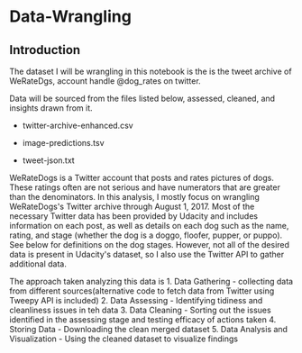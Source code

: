 # Data-Wrangling

## Introduction
The dataset I will be wrangling in this notebook is the is the tweet archive of WeRateDgs, account handle @dog_rates on twitter.

Data will be sourced from the files listed below, assessed, cleaned, and insights drawn from it.

- twitter-archive-enhanced.csv

- image-predictions.tsv

- tweet-json.txt


WeRateDogs is a Twitter account that posts and rates pictures of dogs. These ratings often are not serious and have numerators that are greater than the denominators. In this analysis, I mostly focus on wrangling WeRateDogs's Twitter archive through August 1, 2017. Most of the necessary Twitter data has been provided by Udacity and includes information on each post, as well as details on each dog such as the name, rating, and stage (whether the dog is a doggo, floofer, pupper, or puppo). See below for definitions on the dog stages. However, not all of the desired data is present in Udacity's dataset, so I also use the Twitter API to gather additional data.

The approach taken analyzing this data is 
          1. Data Gathering - collecting data from different sources(alternative code to fetch data from Twitter using Tweepy API is included)
          2. Data Assessing - Identifying tidiness and cleanliness issues in teh data
          3. Data Cleaning - Sorting out the issues identified in the assessing stage and testing efficacy of actions taken
          4. Storing Data - Downloading the clean merged dataset
          5. Data Analysis and Visualization - Using the cleaned dataset to visualize findings
